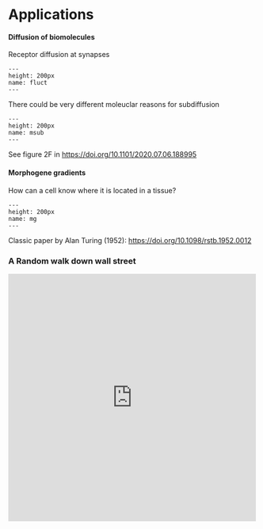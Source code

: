 # Applications

#### Diffusion of biomolecules

Receptor diffusion at synapses

```{figure} msdsub.png
---
height: 200px
name: fluct
---
```

There could be very different moleuclar reasons for subdiffusion

```{figure} msub.png
---
height: 200px
name: msub
---
```

See figure 2F in
https://doi.org/10.1101/2020.07.06.188995


#### Morphogene gradients

How can a cell know where it is located in a tissue?

```{figure} mg.png
---
height: 200px
name: mg
---
```


Classic paper by Alan Turing (1952):
https://doi.org/10.1098/rstb.1952.0012


### A Random walk down wall street

<iframe frameborder="0" scrolling="no" style="border:0px" src="https://books.google.nl/books?id=u05WDwAAQBAJ&lpg=PA19&ots=ztFHKb3cyL&dq=fig%202.3%20s%26p%20500%20normalized%20sethna&pg=PA19&output=embed" width=500 height=500></iframe>